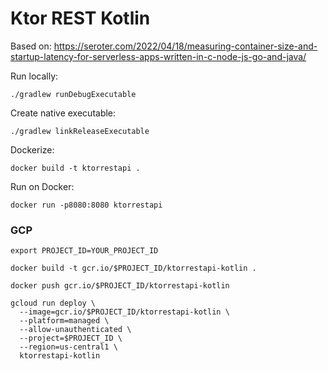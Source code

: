 # Ktor REST Kotlin

Based on:
https://seroter.com/2022/04/18/measuring-container-size-and-startup-latency-for-serverless-apps-written-in-c-node-js-go-and-java/

Run locally:
```
./gradlew runDebugExecutable
```

Create native executable:
```
./gradlew linkReleaseExecutable
```

Dockerize:
```
docker build -t ktorrestapi .
```

Run on Docker:
```
docker run -p8080:8080 ktorrestapi
```

### GCP

```
export PROJECT_ID=YOUR_PROJECT_ID

docker build -t gcr.io/$PROJECT_ID/ktorrestapi-kotlin .

docker push gcr.io/$PROJECT_ID/ktorrestapi-kotlin

gcloud run deploy \
  --image=gcr.io/$PROJECT_ID/ktorrestapi-kotlin \
  --platform=managed \
  --allow-unauthenticated \
  --project=$PROJECT_ID \
  --region=us-central1 \
  ktorrestapi-kotlin
```